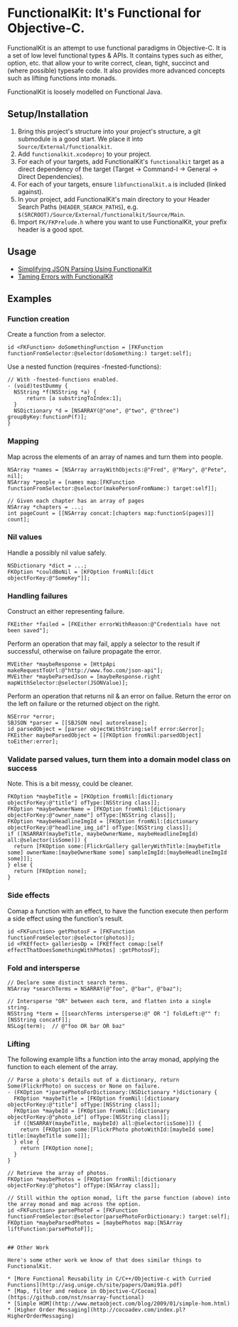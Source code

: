 # FunctionalKit: It's Functional for Objective-C.

FunctionalKit is an attempt to use functional paradigms in Objective-C. It is a set of low level
functional types & APIs. It contains types such as either, option, etc. that allow your to write
correct, clean, tight, succinct and (where possible) typesafe code. It also provides more advanced
concepts such as lifting functions into monads.

FunctionalKit is loosely modelled on Functional Java.


## Setup/Installation

1. Bring this project's structure into your project's structure, a git submodule is a good start. We place it into <code>Source/External/functionalkit</code>.
1. Add <code>functionalkit.xcodeproj</code> to your project.
1. For each of your targets, add FunctionalKit's <code>functionalkit</code> target as a direct dependency of the target (Target -> Command-I -> General -> Direct Dependencies).
1. For each of your targets, ensure <code>libfunctionalkit.a</code> is included (linked against).
1. In your project, add FunctionalKit's main directory to your Header Search Paths (<code>HEADER_SEARCH_PATHS</code>), e.g. <code>$(SRCROOT)/Source/External/functionalkit/Source/Main</code>.
1. Import <code>FK/FKPrelude.h</code> where you want to use FunctionalKit, your prefix header is a good spot.

## Usage

* [Simplifying JSON Parsing Using FunctionalKit](http://adams.id.au/blog/2009/04/simplifying-json-parsing-using-functionalkit/)
* [Taming Errors with FunctionalKit](http://www.slideshare.net/nkpart/taming-errors-with-functionalkit)

## Examples

### Function creation

Create a function from a selector.

```objc
id <FKFunction> doSomethingFunction = [FKFunction functionFromSelector:@selector(doSomething:) target:self];
```

Use a nested function (requires -fnested-functions):

```objc
// With -fnested-functions enabled.
- (void)testDummy {
  NSString *f(NSString *a) {
      return [a substringToIndex:1];
  }
  NSDictionary *d = [NSARRAY(@"one", @"two", @"three") groupByKey:functionP(f)];
}
```

### Mapping

Map across the elements of an array of names and turn them into people.

```objc
NSArray *names = [NSArray arrayWithObjects:@"Fred", @"Mary", @"Pete", nil];
NSArray *people = [names map:[FKFunction functionFromSelector:@selector(makePersonFromName:) target:self]];

// Given each chapter has an array of pages
NSArray *chapters = ...;
int pageCount = [[NSArray concat:[chapters map:functionS(pages)]] count];
```

### Nil values

Handle a possibly nil value safely.

```objc
NSDictionary *dict = ...;
FKOption *couldBeNil = [KFOption fromNil:[dict objectForKey:@"SomeKey"]];
```

### Handling failures

Construct an either representing failure.

```objc
FKEither *failed = [FKEither errorWithReason:@"Credentials have not been saved"];
```

Perform an operation that may fail, apply a selector to the result if successful, otherwise on failure propagate the error.

```objc
MVEither *maybeResponse = [HttpApi makeRequestToUrl:@"http://www.foo.com/json-api"];
MVEither *maybeParsedJson = [maybeResponse.right mapWithSelector:@selector(JSONValue)];
```

Perform an operation that returns nil & an error on failue. Return the error on the left on failure or the returned object on the right.

```objc
NSError *error;
SBJSON *parser = [[SBJSON new] autorelease];
id parsedObject = [parser objectWithString:self error:&error];
FKEither maybeParsedObject = [[FKOption fromNil:parsedObject] toEither:error];
```

### Validate parsed values, turn them into a domain model class on success

Note. This is a bit messy, could be cleaner.

```objc
FKOption *maybeTitle = [FKOption fromNil:[dictionary objectForKey:@"title"] ofType:[NSString class]];
FKOption *maybeOwnerName = [FKOption fromNil:[dictionary objectForKey:@"owner_name"] ofType:[NSString class]];
FKOption *maybeHeadlineImgId = [FKOption fromNil:[dictionary objectForKey:@"headline_img_id"] ofType:[NSString class]];
if ([NSARRAY(maybeTitle, maybeOwnerName, maybeHeadlineImgId) all:@selector(isSome)]) {
  return [FKOption some:[FlickrGallery galleryWithTitle:[maybeTitle some] ownerName:[maybeOwnerName some] sampleImgId:[maybeHeadlineImgId some]]];
} else {
  return [FKOption none];
}
```

### Side effects

Comap a function with an effect, to have the function execute then perform a side effect using the function's result.

```objc
id <FKFunction> getPhotosF = [FKFunction functionFromSelector:@selector(photos)];
id <FKEffect> galleriesOp = [FKEffect comap:[self effectThatDoesSomethingWithPhotos] :getPhotosF];
```

### Fold and intersperse

```objc
// Declare some distinct search terms.
NSArray *searchTerms = NSARRAY(@"foo", @"bar", @"baz");

// Intersperse "OR" between each term, and flatten into a single string.
NSString *term = [[searchTerms intersperse:@" OR "] foldLeft:@"" f:[NSString concatF]];
NSLog(term);  // @"foo OR bar OR baz"
```

### Lifting

The following example lifts a function into the array monad, applying the function to each element of the array.

```objc
// Parse a photo's details out of a dictionary, return Some(FlickrPhoto) on success or None on failure.
- (FKOption *)parsePhotoForDictionary:(NSDictionary *)dictionary {
  FKOption *maybeTitle = [FKOption fromNil:[dictionary objectForKey:@"title"] ofType:[NSString class]];
  FKOption *maybeId = [FKOption fromNil:[dictionary objectForKey:@"photo_id"] ofType:[NSString class]];
  if ([NSARRAY(maybeTitle, maybeId) all:@selector(isSome)]) {
    return [FKOption some:[FlickrPhoto photoWithId:[maybeId some] title:[maybeTitle some]]];
  } else {
    return [FKOption none];
  }
}

// Retrieve the array of photos.
FKOption *maybePhotos = [FKOption fromNil:[dictionary objectForKey:@"photos"] ofType:[NSArray class]];

// Still within the option monad, lift the parse function (above) into the array monad and map across the option.
id <FKFunction> parsePhotoF = [FKFunction functionFromSelector:@selector(parsePhotoForDictionary:) target:self];
FKOption *maybeParsedPhotos = [maybePhotos map:[NSArray liftFunction:parsePhotoF]];


## Other Work

Here's some other work we know of that does similar things to FunctionalKit.

* [More Functional Reusability in C/C++/Objective-c with Curried Functions](http://asg.unige.ch/site/papers/Dami91a.pdf)
* [Map, filter and reduce in Objective-C/Cocoa](https://github.com/nst/nsarray-functional)
* [Simple HOM](http://www.metaobject.com/blog/2009/01/simple-hom.html)
* [Higher Order Messaging](http://cocoadev.com/index.pl?HigherOrderMessaging)
